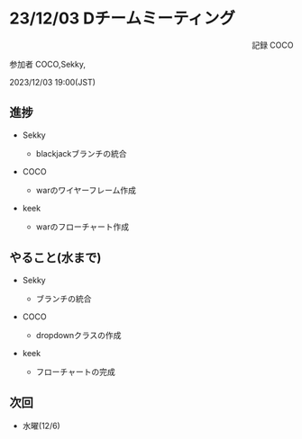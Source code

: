 # 23/12/03 Dチームミーティング
<div style = 'text-align:right';>
    記録 COCO
</div>

参加者 COCO,Sekky,

2023/12/03 19:00(JST)

## 進捗

- Sekky
    -  blackjackブランチの統合
- COCO
    -   warのワイヤーフレーム作成

- keek
    -   warのフローチャート作成


## やること(水まで)

-   Sekky
    -   ブランチの統合

-   COCO
    -   dropdownクラスの作成

-   keek
    -   フローチャートの完成

## 次回
-   水曜(12/6)